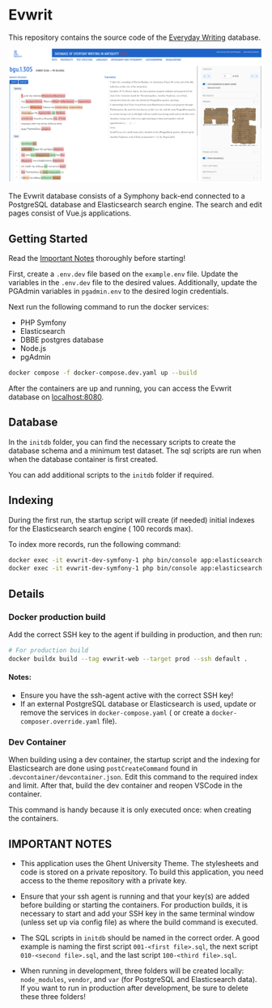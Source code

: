 # Evwrit

This repository contains the source code of the [Everyday Writing](https://www.evwrit.ugent.be/) database.

![img.png](img.png)

The Evwrit database consists of a Symphony back-end connected to a PostgreSQL database and Elasticsearch search engine.
The search and edit pages consist of Vue.js applications.

## Getting Started

Read the [Important Notes](#important-notes) thoroughly before starting!

First, create a `.env.dev` file based on the `example.env` file. Update the variables in the `.env.dev` file to the
desired values. Additionally, update the PGAdmin variables in `pgadmin.env` to the desired login credentials.

Next run the following command to run the docker services:

- PHP Symfony
- Elasticsearch
- DBBE postgres database
- Node.js
- pgAdmin

```sh
docker compose -f docker-compose.dev.yaml up --build 
```

After the containers are up and running, you can access the Evwrit database on [localhost:8080](http://localhost:8080).

## Database

In the `initdb` folder, you can find the necessary scripts to create the database schema and a minimum test dataset. The
sql scripts are run when when the database container is first created.

You can add additional scripts to the `initdb` folder if required.

## Indexing

During the first run, the startup script will create (if needed) initial indexes for the Elasticsearch search engine (
100 records max).

To index more records, run the following command:

```sh
docker exec -it evwrit-dev-symfony-1 php bin/console app:elasticsearch:index text [max limit]
docker exec -it evwrit-dev-symfony-1 php bin/console app:elasticsearch:index level [max limit]
```

## Details

### Docker production build

Add the correct SSH key to the agent if building in production, and then run:

```sh
# For production build
docker buildx build --tag evwrit-web --target prod --ssh default .
```

#### Notes:

- Ensure you have the ssh-agent active with the correct SSH key!
- If an external PostgreSQL database or Elasticsearch is used, update or remove the services in `docker-compose.yaml` (
  or create a `docker-composer.override.yaml` file).

### Dev Container

When building using a dev container, the startup script and the indexing for Elasticsearch are done using
`postCreateCommand` found in `.devcontainer/devcontainer.json`. Edit this command to the required index and limit. After
that, build the dev container and reopen VSCode in the container.

This command is handy because it is only executed once: when creating the containers.

## IMPORTANT NOTES

- This application uses the Ghent University Theme. The stylesheets and code is stored on a private repository. To build
  this application, you need access to the theme repository with a private key.

- Ensure that your ssh agent is running and that your key(s) are added before building or starting the containers. For
  production builds, it is necessary to start and add your SSH key in the same terminal window (unless set up via config
  file) as where the build command is executed.

- The SQL scripts in `initdb` should be named in the correct order. A good example is naming the first script
  `001-<first file>.sql`, the next script `010-<second file>.sql`, and the last script `100-<third file>.sql`.

- When running in development, three folders will be created locally: `node_modules`, `vendor`, and `var` (for
  PostgreSQL and Elasticsearch data). If you want to run in production after development, be sure to delete these three
  folders!
